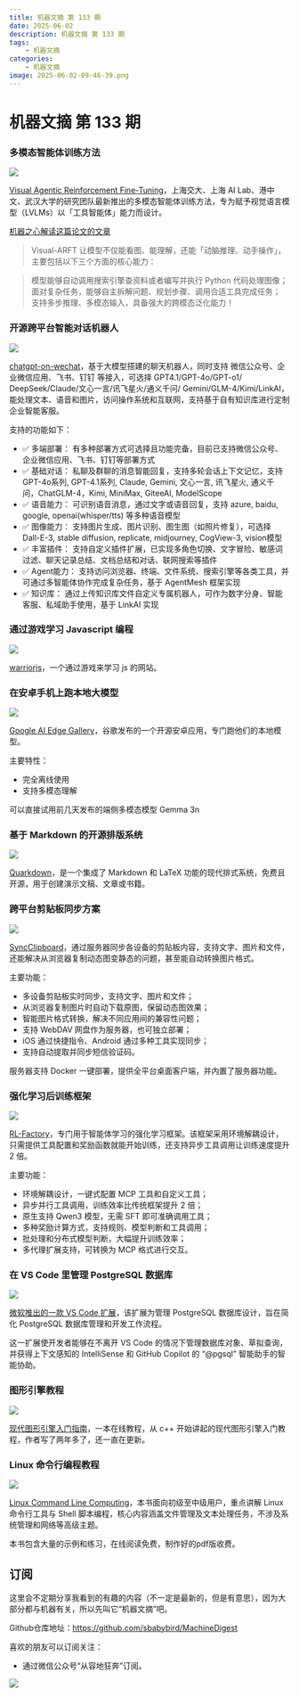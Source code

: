 ```yaml
---
title: 机器文摘 第 133 期
date: 2025-06-02
description: 机器文摘 第 133 期
tags: 
    - 机器文摘
categories: 
    - 机器文摘
image: 2025-06-02-09-46-39.png
---
```

# 机器文摘 第 133 期
### 多模态智能体训练方法
![](2025-06-02-09-38-11.png)

[Visual Agentic Reinforcement Fine-Tuning](https://arxiv.org/pdf/2505.14246)，上海交大、上海 AI Lab、港中文、武汉大学的研究团队最新推出的多模态智能体训练方法，专为赋予视觉语言模型（LVLMs）以「工具智能体」能力而设计。

[机器之心解读这篇论文的文章](https://weibo.com/ttarticle/p/show?id=2309405170925888209091)

> Visual-ARFT 让模型不仅能看图、能理解，还能「动脑推理、动手操作」，主要包括以下三个方面的核心能力：

> 模型能够自动调用搜索引擎查资料或者编写并执行 Python 代码处理图像；
> 面对复杂任务，能够自主拆解问题、规划步骤、调用合适工具完成任务；
> 支持多步推理、多模态输入，具备强大的跨模态泛化能力！

### 开源跨平台智能对话机器人
![](2025-06-02-09-41-34.png)

[chatgpt-on-wechat](https://github.com//zhayujie/chatgpt-on-wechat)，基于大模型搭建的聊天机器人，同时支持 微信公众号、企业微信应用、飞书、钉钉 等接入，可选择 GPT4.1/GPT-4o/GPT-o1/ DeepSeek/Claude/文心一言/讯飞星火/通义千问/ Gemini/GLM-4/Kimi/LinkAI，能处理文本、语音和图片，访问操作系统和互联网，支持基于自有知识库进行定制企业智能客服。

支持的功能如下：

- ✅ 多端部署： 有多种部署方式可选择且功能完备，目前已支持微信公众号、企业微信应用、飞书、钉钉等部署方式
- ✅ 基础对话： 私聊及群聊的消息智能回复，支持多轮会话上下文记忆，支持 GPT-4o系列, GPT-4.1系列, Claude, Gemini, 文心一言, 讯飞星火, 通义千问，ChatGLM-4，Kimi, MiniMax, GiteeAI, ModelScope
- ✅ 语音能力： 可识别语音消息，通过文字或语音回复，支持 azure, baidu, google, openai(whisper/tts) 等多种语音模型
- ✅ 图像能力： 支持图片生成、图片识别、图生图（如照片修复），可选择 Dall-E-3, stable diffusion, replicate, midjourney, CogView-3, vision模型
- ✅ 丰富插件： 支持自定义插件扩展，已实现多角色切换、文字冒险、敏感词过滤、聊天记录总结、文档总结和对话、联网搜索等插件
- ✅ Agent能力： 支持访问浏览器、终端、文件系统、搜索引擎等各类工具，并可通过多智能体协作完成复杂任务，基于 AgentMesh 框架实现
- ✅ 知识库： 通过上传知识库文件自定义专属机器人，可作为数字分身、智能客服、私域助手使用，基于 LinkAI 实现

### 通过游戏学习 Javascript 编程
![](2025-06-02-09-42-03.png)

[warriorjs](https://warriorjs.com/)，一个通过游戏来学习 js 的网站​​​。

### 在安卓手机上跑本地大模型
![](2025-06-02-09-46-39.png)

[Google AI Edge Gallery](https://github.com/google-ai-edge/gallery)，谷歌发布的一个开源安卓应用，专门跑他们的本地模型。

主要特性：
- 完全离线使用
- 支持多模态理解

可以直接试用前几天发布的端侧多模态模型 Gemma 3n

### 基于 Markdown 的开源排版系统
![](2025-06-02-09-43-00.png)

[Quarkdown](https://github.com/iamgio/quarkdown)，是一个集成了 Markdown 和 LaTeX 功能的现代排式系统，免费且开源，用于创建演示文稿、文章或书籍。

### 跨平台剪贴板同步方案
![](2025-06-02-09-43-48.png)

[SyncClipboard](https://github.com/Jeric-X/SyncClipboard)，通过服务器同步各设备的剪贴板内容，支持文字、图片和文件，还能解决从浏览器复制动态图变静态的问题，甚至能自动转换图片格式。

主要功能：
- 多设备剪贴板实时同步，支持文字、图片和文件；
- 从浏览器复制图片时自动下载原图，保留动态图效果；
- 智能图片格式转换，解决不同应用间的兼容性问题；
- 支持 WebDAV 网盘作为服务器，也可独立部署；
- iOS 通过快捷指令、Android 通过多种工具实现同步；
- 支持自动提取并同步短信验证码。

服务器支持 Docker 一键部署，提供全平台桌面客户端，并内置了服务器功能。

### 强化学习后训练框架
![](2025-06-02-09-44-12.png)

[RL-Factory](https://github.com/Simple-Efficient/RL-Factory)，专门用于智能体学习的强化学习框架。该框架采用环境解耦设计，只需提供工具配置和奖励函数就能开始训练，还支持异步工具调用让训练速度提升 2 倍。

主要功能：

- 环境解耦设计，一键式配置 MCP 工具和自定义工具；
- 异步并行工具调用，训练效率比传统框架提升 2 倍；
- 原生支持 Qwen3 模型，无需 SFT 即可准确调用工具；
- 多种奖励计算方式，支持规则、模型判断和工具调用；
- 批处理和分布式模型判断，大幅提升训练效率；
- 多代理扩展支持，可转换为 MCP 格式进行交互。

### 在 VS Code 里管理 PostgreSQL 数据库
![](2025-06-02-09-44-30.png)

[微软推出的一款 VS Code 扩展](https://techcommunity.microsoft.com/blog/adforpostgresql/announcing-a-new-ide-for-postgresql-in-vs-code-from-microsoft/4414648)，该扩展为管理 PostgreSQL 数据库设计，旨在简化 PostgreSQL 数据库管理和开发工作流程。

这一扩展使开发者能够在不离开 VS Code 的情况下管理数据库对象、草拟查询，并获得上下文感知的 IntelliSense 和 GitHub Copilot 的 “@pgsql” 智能助手的智能协助。

### 图形引擎教程
![](2025-06-02-09-45-07.png)

[现代图形引擎入门指南](https://italink.github.io/ModernGraphicsEngineGuide/)，一本在线教程，从 c++ 开始讲起的现代图形引擎入门教程，作者写了两年多了，还一直在更新。

### Linux 命令行编程教程
![](2025-06-02-09-46-03.png)

[Linux Command Line Computing](https://learnbyexample.github.io/cli-computing/)，本书面向初级至中级用户，重点讲解 Linux 命令行工具与 Shell 脚本编程，核心内容涵盖文件管理及文本处理任务，不涉及系统管理和网络等高级主题。

本书包含大量的示例和练习，在线阅读免费，制作好的pdf版收费。



## 订阅
这里会不定期分享我看到的有趣的内容（不一定是最新的，但是有意思），因为大部分都与机器有关，所以先叫它“机器文摘”吧。

Github仓库地址：https://github.com/sbabybird/MachineDigest

喜欢的朋友可以订阅关注：

- 通过微信公众号“从容地狂奔”订阅。

![](../weixin.jpg)
